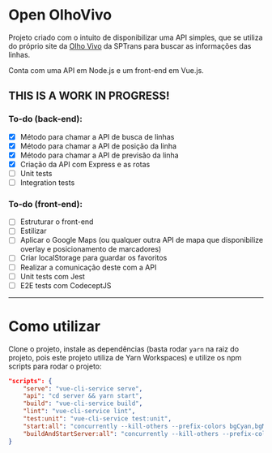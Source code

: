 # Open OlhoVivo

Projeto criado com o intuito de disponibilizar uma API simples, que se utiliza do próprio site da [Olho Vivo](http://olhovivo.sptrans.com.br) da SPTrans para buscar as informações das linhas.

Conta com uma API em Node.js e um front-end em Vue.js.

## THIS IS A WORK IN PROGRESS!

### To-do (back-end):
- [x] Método para chamar a API de busca de linhas
- [x] Método para chamar a API de posição da linha
- [x] Método para chamar a API de previsão da linha
- [x] Criação da API com Express e as rotas
- [ ] Unit tests
- [ ] Integration tests

### To-do (front-end):
- [ ] Estruturar o front-end
- [ ] Estilizar
- [ ] Aplicar o Google Maps (ou qualquer outra API de mapa que disponibilize overlay e posicionamento de marcadores)
- [ ] Criar localStorage para guardar os favoritos
- [ ] Realizar a comunicação deste com a API
- [ ] Unit tests com Jest
- [ ] E2E tests com CodeceptJS

---

# Como utilizar

Clone o projeto, instale as dependências (basta rodar `yarn` na raiz do projeto, pois este projeto utiliza de Yarn Workspaces) e utilize os npm scripts para rodar o projeto:

```json
"scripts": {
    "serve": "vue-cli-service serve",
    "api": "cd server && yarn start",
    "build": "vue-cli-service build",
    "lint": "vue-cli-service lint",
    "test:unit": "vue-cli-service test:unit",
    "start:all": "concurrently --kill-others --prefix-colors bgCyan,bgMagenta \"npm:serve\" \"npm:api\"",
    "buildAndStartServer:all": "concurrently --kill-others --prefix-colors bgCyan,bgMagenta \"npm:build\" \"npm:api\""
}
```
